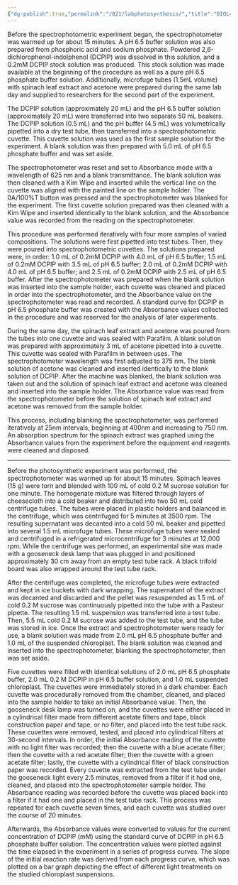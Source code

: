 ```yaml
---
{"dg-publish":true,"permalink":"/021/labphotosynthesis/","title":"BIOL400 Photosynthetic Lab Methods","noteIcon":"fallback","created":"2024-09-26T13:45:04.198-07:00","updated":"2024-09-26T15:48:00.050-07:00"}
---
```


Before the spectrophotometric experiment began, the spectrophotometer was warmed up for about 15 minutes. A pH 6.5 buffer solution was also prepared from phosphoric acid and sodium phosphate. Powdered 2,6-dichlorophenol-indolphenol (DCPIP) was dissolved in this solution, and a 0.2mM DCPIP stock solution was produced. This stock solution was made available at the beginning of the procedure as well as a pure pH 6.5 phosphate buffer solution. Additionally, microfuge tubes (1.5mL volume) with spinach leaf extract and acetone were prepared during the same lab day and supplied to researchers for the second part of the experiment.

The DCPIP solution (approximately 20 mL) and the pH 6.5 buffer solution (approximately 20 mL) were transferred into two separate 50 mL beakers. The DCPIP solution (0.5 mL) and the pH buffer (4.5 mL) was volumetrically pipetted into a dry test tube, then transferred into a spectrophotometric cuvette. This cuvette solution was used as the first sample solution for the experiment. A blank solution was then prepared with 5.0 mL of pH 6.5 phosphate buffer and was set aside.

The spectrophotometer was reset and set to Absorbance mode with a wavelength of 625 nm and a blank transmittance. The blank solution was then cleaned with a Kim Wipe and inserted while the vertical line on the cuvette was aligned with the painted line on the sample holder. The 0A/100%T button was pressed and the spectrophotometer was blanked for the experiment. The first cuvette solution prepared was then cleaned with a Kim Wipe and inserted identically to the blank solution, and the Absorbance value was recorded from the reading on the spectrophotometer.

This procedure was performed iteratively with four more samples of varied compositions. The solutions were first pipetted into test tubes. Then, they were poured into spectrophotometric cuvettes. The solutions prepared were, in order: 1.0 mL of 0.2mM DCPIP with 4.0 mL of pH 6.5 buffer; 1.5 mL of 0.2mM DCPIP with 3.5 mL of pH 6.5 buffer; 2.0 mL of 0.2mM DCPIP with 4.0 mL of pH 6.5 buffer; and 2.5 mL of 0.2mM DCPIP with 2.5 mL of pH 6.5 buffer. After the spectrophotometer was prepared when the blank solution was inserted into the sample holder, each cuvette was cleaned and placed in order into the spectrophotometer, and the Absorbance value on the spectrophotometer was read and recorded. A standard curve for DCPIP in pH 6.5 phosphate buffer was created with the Absorbance values collected in the procedure and was reserved for the analysis of later experiments.

During the same day, the spinach leaf extract and acetone was poured from the tubes into one cuvette and was sealed with Parafilm. A blank solution was prepared with approximately 3 mL of acetone pipetted into a cuvette. This cuvette was sealed with Parafilm in between uses. The spectrophotometer wavelength was first adjusted to 375 nm. The blank solution of acetone was cleaned and inserted identically to the blank solution of DCPIP. After the machine was blanked, the blank solution was taken out and the solution of spinach leaf extract and acetone was cleaned and inserted into the sample holder. The Absorbance value was read from the spectrophotometer before the solution of spinach leaf extract and acetone was removed from the sample holder.

This process, including blanking the spectrophotometer, was performed iteratively at 25nm intervals, beginning at 400nm and increasing to 750 nm. An absorption spectrum for the spinach extract was graphed using the Absorbance values from the experiment before the equipment and reagents were cleaned and disposed.

---

Before the photosynthetic experiment was performed, the spectrophotometer was warmed up for about 15 minutes. Spinach leaves (15 g) were torn and blended with 100 mL of cold 0.2 M sucrose solution for one minute. The homogenate mixture was filtered through layers of cheesecloth into a cold beaker and distributed into two 50 mL cold centrifuge tubes. The tubes were placed in plastic holders and balanced in the centrifuge, which was centrifuged for 5 minutes at 3500 rpm. The resulting supernatant was decanted into a cold 50 mL beaker and pipetted into several 1.5 mL microfuge tubes. These microfuge tubes were sealed and centrifuged in a refrigerated microcentrifuge for 3 minutes at 12,000 rpm. While the centrifuge was performed, an experimental site was made with a gooseneck desk lamp that was plugged in and positioned approximately 30 cm away from an empty test tube rack. A black trifold board was also wrapped around the test tube rack.

After the centrifuge was completed, the microfuge tubes were extracted and kept in ice buckets with dark wrapping. The supernatant of the extract was decanted and discarded and the pellet was resuspended as 1.5 mL of cold 0.2 M sucrose was continuously pipetted into the tube with a Pasteur pipette. The resulting 1.5 mL suspension was transferred into a test tube. Then, 5.5 mL cold 0.2 M sucrose was added to the test tube, and the tube was stored in ice. Once the extract and spectrophotometer were ready for use, a blank solution was made from 2.0 mL pH 6.5 phosphate buffer and 1.0 mL of the suspended chloroplast. The blank solution was cleaned and inserted into the spectrophotometer, blanking the spectrophotometer, then was set aside.

Five cuvettes were filled with identical solutions of 2.0 mL pH 6.5 phosphate buffer, 2.0 mL 0.2 M DCPIP in pH 6.5 buffer solution, and 1.0 mL suspended chloroplast. The cuvettes were immediately stored in a dark chamber. Each cuvette was procedurally removed from the chamber, cleaned, and placed into the sample holder to take an initial Absorbance value. Then, the gooseneck desk lamp was turned on, and the cuvettes were either placed in a cylindrical filter made from different acetate filters and tape, black construction paper and tape, or no filter, and placed into the test tube rack. These cuvettes were removed, tested, and placed into cylindrical filters at 30-second intervals. In order, the initial Absorbance reading of the cuvette with no light filter was recorded; then the cuvette with a blue acetate filter; then the cuvette with a red acetate filter; then the cuvette with a green acetate filter; lastly, the cuvette with a cylindrical filter of black construction paper was recorded. Every cuvette was extracted from the test tube under the gooseneck light every 2.5 minutes, removed from a filter if it had one, cleaned, and placed into the spectrophotometer sample holder. The Absorbance reading was recorded before the cuvette was placed back into a filter if it had one and placed in the test tube rack. This process was repeated for each cuvette seven times, and each cuvette was studied over the course of 20 minutes.

Afterwards, the Absorbance values were converted to values for the current concentration of DCPIP (mM) using the standard curve of DCPIP in pH 6.5 phosphate buffer solution. The concentration values were plotted against the time elapsed in the experiment in a series of progress curves. The slope of the initial reaction rate was derived from each progress curve, which was plotted on a bar graph depicting the effect of different light treatments on the studied chloroplast suspensions.
